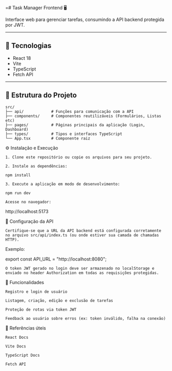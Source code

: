 =# Task Manager Frontend 🖥️

Interface web para gerenciar tarefas, consumindo a API backend protegida por JWT.

---

## 🚀 Tecnologias

- React 18
- Vite
- TypeScript
- Fetch API

---

## 📂 Estrutura do Projeto

```plaintext
src/
├── api/            # Funções para comunicação com a API
├── components/     # Componentes reutilizáveis (Formulários, Listas etc)
├── pages/          # Páginas principais da aplicação (Login, Dashboard)
├── types/          # Tipos e interfaces TypeScript
└── App.tsx         # Componente raiz
````
⚙️ Instalação e Execução

    1. Clone este repositório ou copie os arquivos para seu projeto.

    2. Instale as dependências:

```plaintext
npm install
````

    3. Execute a aplicação em modo de desenvolvimento:

```plaintext
npm run dev
````
    Acesse no navegador:

http://localhost:5173

🔧 Configuração da API

    Certifique-se que a URL da API backend está configurada corretamente no arquivo src/api/index.ts (ou onde estiver sua camada de chamadas HTTP).

Exemplo:

export const API_URL = "http://localhost:8080";

    O token JWT gerado no login deve ser armazenado no localStorage e enviado no header Authorization em todas as requisições protegidas.

📌 Funcionalidades

    Registro e login de usuário

    Listagem, criação, edição e exclusão de tarefas

    Proteção de rotas via token JWT

    Feedback ao usuário sobre erros (ex: token inválido, falha na conexão)

📖 Referências úteis

    React Docs

    Vite Docs

    TypeScript Docs

    Fetch API
